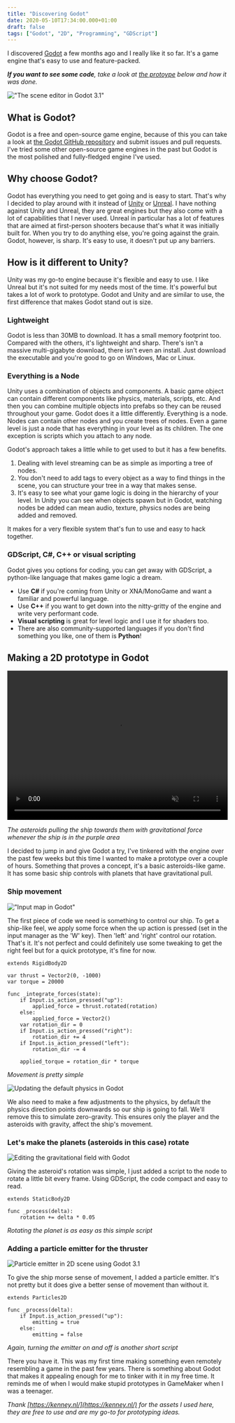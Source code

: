 ```yaml
---
title: "Discovering Godot"
date: 2020-05-10T17:34:00.000+01:00
draft: false
tags: ["Godot", "2D", "Programming", "GDScript"]
---
```


I discovered [Godot](https://godotengine.org/) a few months ago and I really like it so far. It's a game engine that's easy to use and feature-packed.

_**If you want to see some code**, take a look at [the protoype](#making-a-2d-prototype-in-godot) below and how it was done._

!["The scene editor in Godot 3.1"](scene.png "Making an asteroids style game with gravity")

## What is Godot?

Godot is a free and open-source game engine, because of this you can take a look at [the Godot GitHub repository](https://github.com/godotengine) and submit issues and pull requests. I've tried some other open-source game engines in the past but Godot is the most polished and fully-fledged engine I've used.

## Why choose Godot?

Godot has everything you need to get going and is easy to start. That's why I decided to play around with it instead of [Unity](https://unity.com/) or [Unreal](https://www.unrealengine.com). I have nothing against Unity and Unreal, they are great engines but they also come with a lot of capabilities that I never used. Unreal in particular has a lot of features that are aimed at first-person shooters because that's what it was initially built for. When you try to do anything else, you're going against the grain. Godot, however, is sharp. It's easy to use, it doesn't put up any barriers.

## How is it different to Unity?

Unity was my go-to engine because it's flexible and easy to use. I like Unreal but it's not suited for my needs most of the time. It's powerful but takes a lot of work to prototype. Godot and Unity and are similar to use, the first difference that makes Godot stand out is size.

### Lightweight

Godot is less than 30MB to download. It has a small memory footprint too. Compared with the others, it's lightweight and sharp. There's isn't a massive multi-gigabyte download, there isn't even an install. Just download the executable and you're good to go on Windows, Mac or Linux.

### Everything is a Node

Unity uses a combination of objects and components. A basic game object can contain different components like physics, materials, scripts, etc. And then you can combine multiple objects into prefabs so they can be reused throughout your game. Godot does it a little differently. Everything is a node. Nodes can contain other nodes and you create trees of nodes. Even a game level is just a node that has everything in your level as its children. The one exception is scripts which you attach to any node.

Godot's approach takes a little while to get used to but it has a few benefits.

1. Dealing with level streaming can be as simple as importing a tree of nodes.
2. You don't need to add tags to every object as a way to find things in the scene, you can structure your tree in a way that makes sense.
3. It's easy to see what your game logic is doing in the hierarchy of your level. In Unity you can see when objects spawn but in Godot, watching nodes be added can mean audio, texture, physics nodes are being added and removed.

It makes for a very flexible system that's fun to use and easy to hack together.

### GDScript, C#, C++ or visual scripting

Godot gives you options for coding, you can get away with GDScript, a python-like language that makes game logic a dream.

- Use **C#** if you're coming from Unity or XNA/MonoGame and want a familiar and powerful language.
- Use **C++** if you want to get down into the nitty-gritty of the engine and write very performant code.
- **Visual scripting** is great for level logic and I use it for shaders too.
- There are also community-supported languages if you don't find something you like, one of them is **Python**!

<div id="making-a-2d-prototype-in-godot"></div>

## Making a 2D prototype in Godot

<video width="100%" height="340" controls autoplay loop muted>
	<source src="keep-it-alive.mp4" type="video/mp4">
</video>

_The asteroids pulling the ship towards them with gravitational force whenever the ship is in the purple area_

I decided to jump in and give Godot a try, I've tinkered with the engine over the past few weeks but this time I wanted to make a prototype over a couple of hours. Something that proves a concept, it's a basic asteroids-like game. It has some basic ship controls with planets that have gravitational pull.

### Ship movement

!["Input map in Godot"](input.png "The input map in Godot used to setup player controls")

The first piece of code we need is something to control our ship. To get a ship-like feel, we apply some force when the up action is pressed (set in the input manager as the 'W' key). Then 'left' and 'right' control our rotation. That's it. It's not perfect and could definitely use some tweaking to get the right feel but for a quick prototype, it's fine for now.

```gdscript
extends RigidBody2D

var thrust = Vector2(0, -1000)
var torque = 20000

func _integrate_forces(state):
	if Input.is_action_pressed("up"):
		applied_force = thrust.rotated(rotation)
	else:
		applied_force = Vector2()
	var rotation_dir = 0
	if Input.is_action_pressed("right"):
		rotation_dir += 4
	if Input.is_action_pressed("left"):
		rotation_dir -= 4

	applied_torque = rotation_dir * torque
```

_Movement is pretty simple_

![Updating the default physics in Godot](physics.png "Resetting the Default Gravity Vector")

We also need to make a few adjustments to the physics, by default the physics direction points downwards so our ship is going to fall. We'll remove this to simulate zero-gravity. This ensures only the player and the asteroids with gravity, affect the ship's movement.

### Let's make the planets (asteroids in this case) rotate

![Editing the gravitational field with Godot](asteroid.png "The asteroid uses Area2D to pull the ship towards it")

Giving the asteroid's rotation was simple, I just added a script to the node to rotate a little bit every frame. Using GDScript, the code compact and easy to read.

```gdscript
extends StaticBody2D

func _process(delta):
	rotation += delta * 0.05
```

_Rotating the planet is as easy as this simple script_

### Adding a particle emitter for the thruster

![Particle emitter in 2D scene using Godot 3.1](emitter.png "Editing the particle emitter for the thruster")

To give the ship morse sense of movement, I added a particle emitter. It's not pretty but it does give a better sense of movement than without it.

```gdscript
extends Particles2D

func _process(delta):
	if Input.is_action_pressed("up"):
		emitting = true
	else:
		emitting = false
```

_Again, turning the emitter on and off is another short script_

There you have it. This was my first time making something even remotely resembling a game in the past few years. There is something about Godot that makes it appealing enough for me to tinker with it in my free time. It reminds me of when I would make stupid prototypes in GameMaker when I was a teenager.

_Thank [https://kenney.nl/](https://kenney.nl/) for the assets I used here, they are free to use and are my go-to for prototyping ideas._
